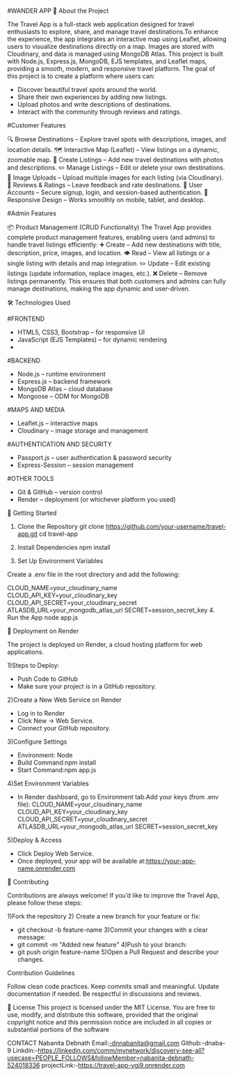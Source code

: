#WANDER APP
📖 About the Project

The Travel App is a full-stack web application designed for travel enthusiasts to explore, share, and manage travel destinations.To enhance the experience, the app integrates an interactive map using Leaflet, allowing users to visualize destinations directly on a map. Images are stored with Cloudinary, and data is managed using MongoDB Atlas.
This project is built with Node.js, Express.js, MongoDB, EJS templates, and Leaflet maps, providing a smooth, modern, and responsive travel platform. The goal of this project is to create a platform where users can:
* Discover beautiful travel spots around the world.
* Share their own experiences by adding new listings.
* Upload photos and write descriptions of destinations.
* Interact with the community through reviews and ratings.

#Customer Features

🔍 Browse Destinations – Explore travel spots with descriptions, images, and location details.
🗺️ Interactive Map (Leaflet) – View listings on a dynamic, zoomable map.
📝 Create Listings – Add new travel destinations with photos and descriptions.
✏️ Manage Listings – Edit or delete your own destinations.
📸 Image Uploads – Upload multiple images for each listing (via Cloudinary).
💬 Reviews & Ratings – Leave feedback and rate destinations.
🔐 User Accounts – Secure signup, login, and session-based authentication.
📱 Responsive Design – Works smoothly on mobile, tablet, and desktop.

#Admin Features

📦 Product Management (CRUD Functionality)
The Travel App provides complete product management features, enabling users (and admins) to handle travel listings efficiently:
➕ Create – Add new destinations with title, description, price, images, and location.
👁️ Read – View all listings or a single listing with details and map integration.
✏️ Update – Edit existing listings (update information, replace images, etc.).
❌ Delete – Remove listings permanently.
This ensures that both customers and admins can fully manage destinations, making the app dynamic and user-driven.

🛠️ Technologies Used

#FRONTEND

* HTML5, CSS3, Bootstrap – for responsive UI
* JavaScript (EJS Templates) – for dynamic rendering
* 
#BACKEND

* Node.js – runtime environment
* Express.js – backend framework
* MongoDB Atlas – cloud database
* Mongoose – ODM for MongoDB
  
#MAPS AND MEDIA

* Leaflet.js – interactive maps
* Cloudinary – image storage and management
  
#AUTHENTICATION AND SECURITY

* Passport.js  – user authentication & password security
* Express-Session – session management
  
#OTHER TOOLS

* Git & GitHub – version control
* Render  – deployment (or whichever platform you used)

🚀 Getting Started
1. Clone the Repository
git clone https://github.com/your-username/travel-app.git
cd travel-app

2. Install Dependencies
npm install

3. Set Up Environment Variables

Create a .env file in the root directory and add the following:

CLOUD_NAME=your_cloudinary_name
CLOUD_API_KEY=your_cloudinary_key
CLOUD_API_SECRET=your_cloudinary_secret
ATLASDB_URL=your_mongodb_atlas_url
SECRET=session_secret_key
4. Run the App
node app.js

🚀 Deployment on Render

The project is deployed on Render, a cloud hosting platform for web applications.

1)Steps to Deploy:

* Push Code to GitHub
* Make sure your project is in a GitHub repository.
  
2)Create a New Web Service on Render
  
* Log in to Render
* Click New → Web Service.
* Connect your GitHub repository.


3)Configure Settings
  
* Environment: Node
* Build Command:npm install
* Start Command:npm app.js
  
4)Set Environment Variables
  
* In Render dashboard, go to Environment tab.Add your keys (from .env file):
CLOUD_NAME=your_cloudinary_name
CLOUD_API_KEY=your_cloudinary_key
CLOUD_API_SECRET=your_cloudinary_secret
ATLASDB_URL=your_mongodb_atlas_url
SECRET=session_secret_key

5)Deploy & Access
  
* Click Deploy Web Service.
* Once deployed, your app will be available at:https://your-app-name.onrender.com

🤝 Contributing

Contributions are always welcome! If you’d like to improve the Travel App, please follow these steps:

1)Fork the repository
2) Create a new branch for your feature or fix:
* git checkout -b feature-name
3)Commit your changes with a clear message:
* git commit -m "Added new feature"
4)Push to your branch:
* git push origin feature-name
5)Open a Pull Request and describe your changes.

Contribution Guidelines

Follow clean code practices.
Keep commits small and meaningful.
Update documentation if needed.
Be respectful in discussions and reviews.

📜 License
This project is licensed under the MIT License.
You are free to use, modify, and distribute this software, provided that the original copyright notice and this permission notice are included in all copies or substantial portions of the software

CONTACT
Nabanita Debnath
Email:-dnnabanita@gmail.com
Github:-dnaba-9
Linkdin:-https://linkedin.com/comm/mynetwork/discovery-see-all?usecase=PEOPLE_FOLLOWS&followMember=nabanita-debnath-524018336
projectLink:-https://travel-app-vgj9.onrender.com



